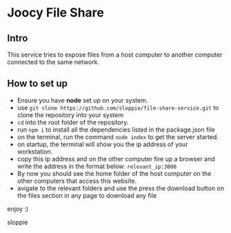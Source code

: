 # Joocy File Share
## Intro
This service tries to expose files from a host computer to another computer connected to the same network.

## How to set up
- Ensure you have __node__ set up on your system. 
- use `git clone https://github.com/sloppie/file-share-service.git` to clone the repository into your system
- `cd` into the root folder of the repository.
- run `npm i` to install all the dependencies listed in the package.json file
- on the terminal, run the command `node index` to get the server started.
- on startup, the terminal will show you the ip address of your workstation.
- copy this ip address and on the other computer fire up a browser and write the address in the format below: `relevant_ip:3000`
- By now you should see the home folder of the host computer on the other computers that access this website.
- avigate to the relevant folders and use the press the download button on the files section in any page to download any file

enjoy :)

sloppie